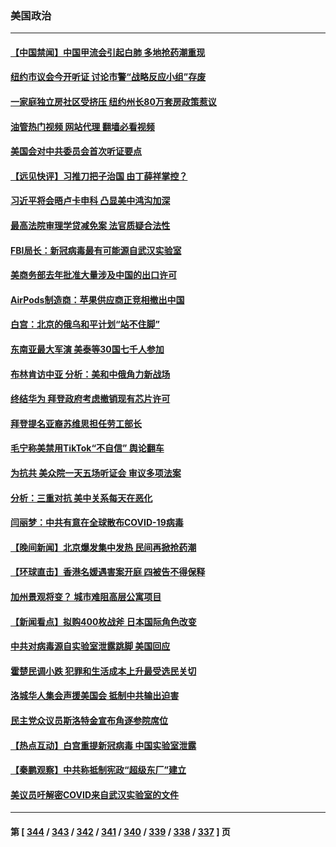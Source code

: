 ### 美国政治
---
#### [【中国禁闻】中国甲流会引起白肺 多地抢药潮重现](../../pages/ncid1078159/n13940246.md?03011645) 
#### [纽约市议会今开听证 讨论市警“战略反应小组”存废](../../pages/ncid1078159/n13940453.md?03011645) 
#### [一家庭独立房社区受挤压 纽约州长80万套房政策惹议](../../pages/ncid1078159/n13940462.md?03011645) 
#### [油管热门视频 网站代理 翻墙必看视频](http://138.2.39.72:81/youtube.html?epic-marker?03011645)
#### [美国会对中共委员会首次听证要点](../../pages/ncid1078159/n13940204.md?03011645) 
#### [【远见快评】习推刀把子治国 由丁薛祥掌控？](../../pages/ncid1078159/n13940278.md?03011645) 
#### [习近平将会晤卢卡申科 凸显美中鸿沟加深](../../pages/ncid1078159/n13940174.md?03011645) 
#### [最高法院审理学贷减免案 法官质疑合法性](../../pages/ncid1078159/n13940132.md?03011645) 
#### [FBI局长：新冠病毒最有可能源自武汉实验室](../../pages/ncid1078159/n13940318.md?03011645) 
#### [美商务部去年批准大量涉及中国的出口许可](../../pages/ncid1078159/n13940180.md?03011645) 
#### [AirPods制造商：苹果供应商正竞相撤出中国](../../pages/ncid1078159/n13940125.md?03011645) 
#### [白宫：北京的俄乌和平计划“站不住脚”](../../pages/ncid1078159/n13940190.md?03011645) 
#### [东南亚最大军演 美泰等30国七千人参加](../../pages/ncid1078159/n13940097.md?03011645) 
#### [布林肯访中亚 分析：美和中俄角力新战场](../../pages/ncid1078159/n13940139.md?03011645) 
#### [终结华为 拜登政府考虑撤销现有芯片许可](../../pages/ncid1078159/n13940164.md?03011645) 
#### [拜登提名亚裔苏维思担任劳工部长](../../pages/ncid1078159/n13940156.md?03011645) 
#### [毛宁称美禁用TikTok“不自信” 舆论翻车](../../pages/ncid1078159/n13940092.md?03011645) 
#### [为抗共 美众院一天五场听证会 审议多项法案](../../pages/ncid1078159/n13940091.md?03011645) 
#### [分析：三重对抗 美中关系每天在恶化](../../pages/ncid1078159/n13940095.md?03011645) 
#### [闫丽梦：中共有意在全球散布COVID-19病毒](../../pages/ncid1078159/n13940081.md?03011645) 
#### [【晚间新闻】北京爆发集中发热 民间再掀抢药潮](../../pages/ncid1078159/n13939979.md?03011645) 
#### [【环球直击】香港名媛遇害案开庭 四被告不得保释](../../pages/ncid1078159/n13939595.md?03011645) 
#### [加州景观将变？ 城市难阻高层公寓项目](../../pages/ncid1078159/n13939922.md?03011645) 
#### [【新闻看点】拟购400枚战斧 日本国际角色改变](../../pages/ncid1078159/n13939604.md?03011645) 
#### [中共对病毒源自实验室泄露跳脚 美国回应](../../pages/ncid1078159/n13939853.md?03011645) 
#### [霍楚民调小跌 犯罪和生活成本上升最受选民关切](../../pages/ncid1078159/n13939824.md?03011645) 
#### [洛城华人集会声援美国会 抵制中共输出迫害](../../pages/ncid1078159/n13939797.md?03011645) 
#### [民主党众议员斯洛特金宣布角逐参院席位](../../pages/ncid1078159/n13939630.md?03011645) 
#### [【热点互动】白宫重提新冠病毒 中国实验室泄露](../../pages/ncid1078159/n13939632.md?03011645) 
#### [【秦鹏观察】中共称抵制宪政“超级东厂”建立](../../pages/ncid1078159/n13939636.md?03011645) 
#### [美议员吁解密COVID来自武汉实验室的文件](../../pages/ncid1078159/n13939562.md?03011645) 

---
#### 第 [ [344](./344.md?03011645) / [343](./343.md?03011645) / [342](./342.md?03011645) / [341](./341.md?03011645) / [340](./340.md?03011645) / [339](./339.md?03011645) / [338](./338.md?03011645) / [337](./337.md?03011645) ] 页
